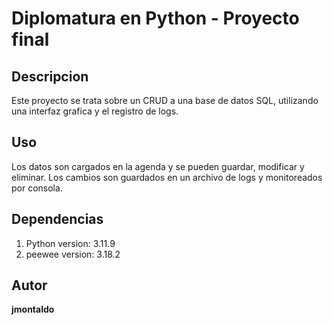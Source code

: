 # Diplomatura en Python - Proyecto final

## Descripcion

<p>Este proyecto se trata sobre un CRUD a una base de datos SQL, utilizando una interfaz grafica y el registro de logs.</p>

## Uso

<p>Los datos son cargados en la agenda y se pueden guardar, modificar y eliminar. Los cambios son guardados en un archivo de logs y monitoreados por consola.

## Dependencias

<ol>
    <li>Python version: 3.11.9</li>
    <li>peewee version: 3.18.2</li>
</ol>

## Autor

<strong>jmontaldo</strong>